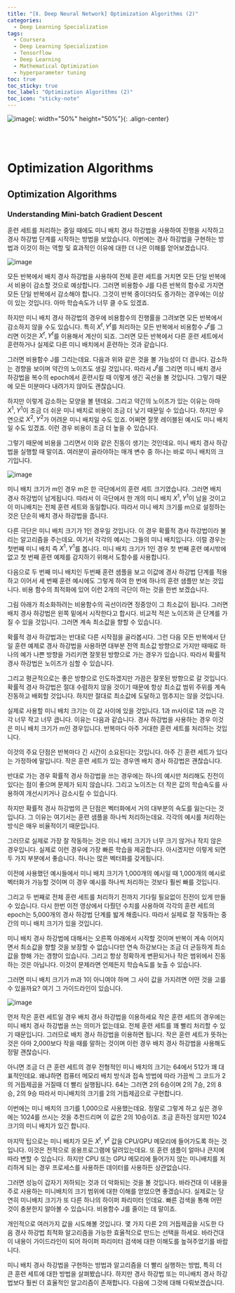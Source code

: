 ```yaml
---
title: "[Ⅱ. Deep Neural Network] Optimization Algorithms (2)"
categories:
  - Deep Learning Specialization
tags:
  - Coursera
  - Deep Learning Specialization
  - Tensorflow
  - Deep Learning
  - Mathematical Optimization
  - hyperparameter tuning
toc: true
toc_sticky: true
toc_label: "Optimization Algorithms (2)"
toc_icon: "sticky-note"
---
```


![image](https://user-images.githubusercontent.com/55765292/177095282-038ee3ed-f543-4793-9eff-f2d5ac239f36.png){: width="50%" height="50%"}{: .align-center}

<br><br>

# Optimization Algorithms

## Optimization Algorithms

### Understanding Mini-batch Gradient Descent

훈련 세트를 처리하는 중일 때에도 미니 배치 경사 하강법을 사용하여 진행을 시작하고 경사 하강법 단계를 시작하는 방법을 보았습니다. 이번에는 경사 하강법을 구현하는 방법과 이것이 하는 역할 및 효과적인 이유에 대한 더 나은 이해를 얻어보겠습니다.

![image](https://user-images.githubusercontent.com/55765292/178188170-243a95a5-d743-4421-b1a3-ddc9869fc27f.png)

모든 반복에서 배치 경사 하강법을 사용하여 전체 훈련 세트를 거치면 모든 단일 반복에서 비용이 감소할 것으로 예상합니다. 그러면 비용함수 J를 다른 반복의 함수로 가지면 모든 단일 반복에서 감소해야 합니다. 그것이 반복 중이더라도 증가하는 경우에는 이상이 있는 것입니다. 아마 학습속도가 너무 클 수도 있겠죠.

하지만 미니 배치 경사 하강법의 경우에 비용함수의 진행률을 그려보면 모든 반복에서 감소하지 않을 수도 있습니다. 특히 $X^t, Y^t$를 처리하는 모든 반복에서 비용함수 $J^t$를 그리면 이것은 $X^t, Y^t$를 이용해서 계산이 되죠. 그러면 모든 반복에서 다른 훈련 세트에서 훈련하거나 실제로 다른 미니 배치에서 훈련하는 것과 같습니다.

그러면 비용함수 J를 그리는데요. 다음과 위와 같은 것을 볼 가능성이 더 큽니다. 감소하는 경향을 보이며 약간의 노이즈도 생길 것입니다. 따라서 $J^t$를 그리면 미니 배치 경사 하강법을 복수의 epoch에서 훈련시킬 때 이렇게 생긴 곡선을 볼 것입니다. 그렇기 때문에 모든 미분마다 내려가지 않아도 괜찮습니다.

하지만 이렇게 감소하는 모양을 볼 텐데요. 그리고 약간의 노이즈가 있는 이유는 아마 $X^1, Y^1$이 조금 더 쉬운 미니 배치로 비용이 조금 더 낮기 때문일 수 있습니다. 하지만 우연으로 $X^2, Y^2$가 어려운 미니 배치일 수도 있죠. 어쩌면 잘못 레이블된 예시도 미니 배치일 수도 있겠죠. 이런 경우 비용이 조금 더 높을 수 있습니다.

그렇기 때문에 비용을 그리면서 이와 같은 진동이 생기는 것인데요. 미니 배치 경사 하강법을 실행할 때 말이죠. 여러분이 골라야하는 매개 변수 중 하나는 바로 미니 배치의 크기입니다.

![image](https://user-images.githubusercontent.com/55765292/178188212-99555a89-ac31-472d-97c7-a6df2af6e0ee.png)

미니 배치 크기가 m인 경우 m은 한 극단에서의 훈련 세트 크기였습니다. 그러면 배치 경사 하강법이 남게됩니다. 따라서 이 극단에서 한 개의 미니 배치 $X^1, Y^1$이 남을 것이고 이 미니배치는 전체 훈련 세트와 동일합니다. 따라서 미니 배치 크기를 m으로 설정하는 것은 단순히 배치 경사 하강법을 줍니다.

다른 극단은 미니 배치 크기가 1인 경우일 것입니다. 이 경우 확률적 경사 하강법이라 불리는 알고리즘을 주는데요. 여기서 각각의 예시는 그들의 미니 배치입니다. 이럴 경우는 첫번째 미니 배치 즉 $X^1, Y^1$를 봅니다. 미니 배치 크기가 1인 경우 첫 번째 훈련 예시밖에 없고 첫 번째 훈련 예제를 감지하기 위해서 도함수를 사용합니다.

다음으로 두 번째 미니 배치인 두번째 훈련 샘플을 보고 이값에 경사 하강법 단계를 적용하고 이어서 세 번째 훈련 예시에도 그렇게 하여 한 번에 하나의 훈련 샘플만 보는 것입니다. 비용 함수의 최적화에 있어 이런 2개의 극단이 하는 것을 한번 보겠습니다.

그림 아래가 최소화하려는 비용함수의 곡선이라면 정중앙이 그 최소값이 됩니다. 그러면 배치 경사 하강법은 왼쪽 밑에서 시작한다고 합시다. 비교적 적은 노이즈와 큰 단계를 가질 수 있을 것입니다. 그러면 계속 최소값을 향할 수 있습니다.

확률적 경사 하강법과는 반대로 다른 시작점을 골라봅시다. 그런 다음 모든 반복에서 단일 훈련 예제로 경사 하강법을 사용하면 대부분 전역 최소값 방향으로 가지만 때때로 하나의 예가 나쁜 방향을 가리키면 잘못된 방향으로 가는 경우가 있습니다. 따라서 확률적 경사 하강법은 노이즈가 심할 수 있습니다.

그리고 평균적으로는 좋은 방향으로 인도하겠지만 가끔은 잘못된 방향으로 갈 것입니다. 확률적 경사 하강법은 절대 수렴하지 않을 것이기 때문에 항상 최소값 범위 주위를 계속 진동하고 배회할 것입니다. 하지만 절대로 최소값에 도달하고 멈추지는 않을 것입니다.

실제로 사용할 미니 배치 크기는 이 값 사이에 있을 것입니다. 1과 m사이로 1과 m은 각각 너무 작고 너무 큽니다. 이유는 다음과 같습니다. 경사 하강법을 사용하는 경우 이것은 미니 배치 크기가 m인 경우입니다. 반복마다 아주 거대한 훈련 세트를 처리하는 것입니다.

이것의 주요 단점은 반복마다 긴 시간이 소요된다는 것입니다. 아주 긴 훈련 세트가 있다는 가정하에 말입니다. 작은 훈련 세트가 있는 경우엔 배치 경사 하강법은 괜찮습니다.

반대로 가는 경우 확률적 경사 하강법을 쓰는 경우에는 하나의 예시만 처리해도 진전이 있다는 점이 좋으며 문제가 되지 않습니다. 그리고 노이즈는 더 작은 값의 학습속도를 사용하여 개선시키거나 감소시킬 수 있습니다.

하지만 확률적 경사 하강법의 큰 단점은 벡터화에서 거의 대부분의 속도를 잃는다는 것입니다. 그 이유는 여기서는 훈련 샘플을 하나씩 처리하는데요. 각각의 예시를 처리하는 방식은 매우 비율적이기 때문입니다.

그러므로 실제로 가장 잘 작동하는 것은 미니 배치 크기가 너무 크기 않거나 작지 않은 경우입니다. 실제로 이런 경우에 가장 빠른 학습을 제공합니다. 아시겠지만 이렇게 되면 두 가지 부분에서 좋습니다. 하나는 많은 벡터화를 갖게됩니다.

이전에 사용했던 예시들에서 미니 배치 크기가 1,000개의 예시일 때 1,000개의 예시로 벡터화가 가능할 것이며 이 경우 예시를 하나씩 처리하는 것보다 훨씬 빠를 것입니다.

그리고 두 번째로 전체 훈련 세트를 처리하기 전까지 기다릴 필요없이 진전이 있게 만들 수 있습니다. 다시 한번 이전 영상에서 다뤘던 수치를 사용하여 각각의 훈련 세트의 epoch는 5,000개의 경사 하강법 단계를 밟게 해줍니다. 따라서 실제로 잘 작동하는 중간의 미니 배치 크기가 있을 것입니다.

미니 배치 경사 하강법에 대해서는 오른쪽 아래에서 시작할 것이며 반복이 계속 이어지면서 최소값을 향할 것을 보장할 수 없습니다만 연속 하강보다는 조금 더 균등하게 최소값을 향해 가는 경향이 있습니다. 그리고 항상 정확하게 변환되거나 작은 범위에서 진동하는 것은 아닙니다. 이것이 문제라면 언제든지 학습속도를 늦출 수 있습니다.

그러면 미니 배치 크기가 m과 1이 아니여야 하며 그 사이 값을 가지려면 어떤 것을 고를 수 있을까요? 여기 그 가이드라인이 있습니다.

![image](https://user-images.githubusercontent.com/55765292/178188227-564a10a5-0ccf-4093-b4ba-04c504acfb14.png)

먼저 작은 훈련 세트일 경우 배치 경사 하강법을 이용하세요 작은 훈련 세트의 경우에는 미니 배치 경사 하강법을 쓰는 의미가 없는데요. 전체 훈련 세트를 꽤 빨리 처리할 수 있기 때문입니다. 그러므로 배치 경사 하강법을 이용하면 됩니다. 작은 훈련 세트가 뜻하는 것은 아마 2,000보다 작을 때를 말하는 것이며 이런 경우 배치 경사 하강법을 사용해도 정말 괜찮습니다.

아니면 조금 더 큰 훈련 세트의 경우 전형적인 미니 배치의 크기는 64에서 512가 꽤 대표적인데요. 왜냐하면 컴퓨터 메모리 배치 방식과 접속 방법에 따라 가끔씩 그 코드가 2의 거듭제곱을 거질때 더 빨리 실행됩니다. 64는 그러면 2의 6승이며 2의 7승, 2의 8승, 2의 9승 따라서 미니배치의 크기를 2의 거듭제곱으로 구현합니다.

이번에는 미니 배치의 크기를 1,000으로 사용했는데요. 정말로 그렇게 하고 싶은 경우에는 1024를 쓰시는 것을 추천드리며 이 값은 2의 10승이죠. 조금 흔하진 않지만 1024 크기의 미니 배치가 있긴 합니다.

마지막 팁으로는 미니 배치가 모든 $X^t, Y^t$ 값을 CPU/GPU 메모리에 들어가도록 하는 것입니다. 이것은 전적으로 응용프로그램에 달려있는데요. 또 훈련 샘플이 얼마나 큰지에 따라 변할 수 있습니다. 하지만 CPU 또는 GPU 메모리에 들어가지 않는 미니배치를 처리하게 되는 경우 프로세스를 사용하든 데이터를 사용하든 상관없습니다.

그러면 성능이 갑자기 저하되는 것과 더 악화되는 것을 볼 것입니다. 바라건대 이 내용을 주로 사용하는 미니배치의 크기 범위에 대한 이해를 얻었으면 좋겠습니다. 실제로는 당연히 미니배치 크기가 또 다른 하나의 하이퍼 파리미터 인데요. 빠른 검색을 통해 어떤 것이 충분한지 알아볼 수 있습니다. 비용함수 J를 줄이는 데 말이죠.

개인적으로 여러가지 값을 시도해볼 것입니다. 몇 가지 다른 2의 거듭제곱을 시도한 다음 경사 하강법 최적화 알고리즘을 가능한 효율적으로 만드는 선택을 하세요. 바라건대 이 내용이 가이드라인이 되어 하이퍼 파리미터 검색에 대한 이해도를 높혀주었기를 바랍니다.

미니 배치 경사 하강법을 구현하는 방법과 알고리즘을 더 빨리 실행하는 방법, 특히 더 큰 훈련 세트에 대한 방법을 살펴봤습니다. 하지만 경사 하강법 또는 미니배치 경사 하강법보다 훨씬 더 효율적인 알고리즘이 존재합니다. 다음에 그것에 대해 다뤄보겠습니다.
